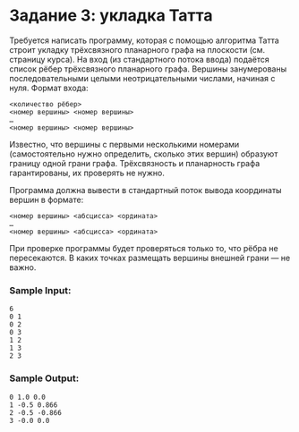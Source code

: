 # Задание 3: укладка Татта

Требуется написать программу, которая с помощью алгоритма Татта строит укладку 
трёхсвязного планарного графа на плоскости (см. страницу курса). 
На вход (из стандартного потока ввода) подаётся список рёбер трёхсвязного планарного графа. 
Вершины занумерованы последовательными целыми неотрицательными числами, начиная с нуля. Формат входа:

```
<количество рёбер>
<номер вершины> <номер вершины>
…
<номер вершины> <номер вершины>
```

Известно, что вершины с первыми несколькими номерами (самостоятельно нужно определить, сколько этих вершин) 
образуют границу одной грани графа. Трёхсвязность и планарность графа гарантированы, их проверять не нужно.

Программа должна вывести в стандартный поток вывода координаты вершин в формате:

```
<номер вершины> <абсцисса> <ордината>
…
<номер вершины> <абсцисса> <ордината>
```

При проверке программы будет проверяться только то, что рёбра не пересекаются. 
В каких точках размещать вершины внешней грани — не важно.


### Sample Input:
```
6
0 1
0 2
0 3
1 2
1 3
2 3
```

### Sample Output:
```
0 1.0 0.0
1 -0.5 0.866
2 -0.5 -0.866
3 -0.0 0.0
```
